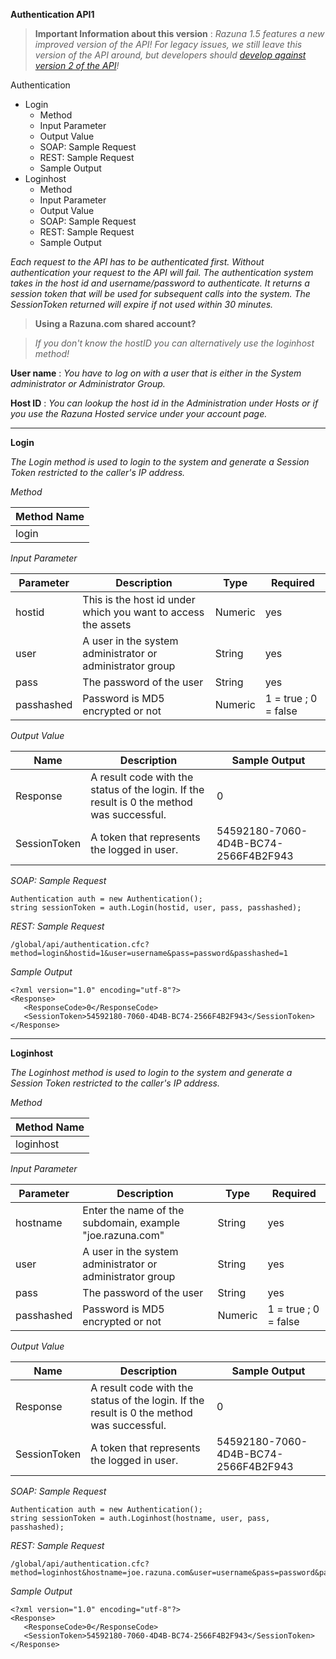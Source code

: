 **Authentication API1**

> **Important Information about this version** : *Razuna 1.5 features a new improved version of the API! For legacy issues, we still leave this version of the API around, but developers should [develop against version 2 of the API](/api/)!* 

Authentication

   * Login
       * Method
       * Input Parameter
       * Output Value
       * SOAP: Sample Request
       * REST: Sample Request
       * Sample Output
   * Loginhost
       * Method
       * Input Parameter
       * Output Value
       * SOAP: Sample Request
       * REST: Sample Request
       * Sample Output

*Each request to the API has to be authenticated first. Without authentication your request to the API will fail. The authentication system takes in the host id and username/password to authenticate. It returns a session token that will be used for subsequent calls into the system. The SessionToken returned will expire if not used within 30 minutes.*

> **Using a Razuna.com shared account?** 

> *If you don't know the hostID you can alternatively use the loginhost method!*

**User name** : *You have to log on with a user that is either in the System administrator or Administrator Group.*

**Host ID** : *You can lookup the host id in the Administration under Hosts or if you use the Razuna Hosted service under your account page.*

___

**Login**

*The Login method is used to login to the system and generate a Session Token restricted to the caller's IP address.*

*Method*

|Method Name|
|-----------|
|login|

*Input Parameter*

|Parameter|Description|Type|Required|
|---------|-----------|----|--------|
|hostid|This is the host id under which you want to access the assets|Numeric|yes|
|user|A user in the system administrator or administrator group|String|yes|
|pass|The password of the user|String|yes|
|passhashed|Password is MD5 encrypted or not|Numeric|1 = true ; 0 = false|

*Output Value*

|Name|Description|Sample Output|
|----|-----------|-------------|
|Response|A result code with the status of the login. If the result is 0 the method was successful.|0|
|SessionToken|A token that represents the logged in user.|54592180-7060-4D4B-BC74-2566F4B2F943|

*SOAP: Sample Request*

```
Authentication auth = new Authentication();
string sessionToken = auth.Login(hostid, user, pass, passhashed);
```

*REST: Sample Request*

```
/global/api/authentication.cfc?method=login&hostid=1&user=username&pass=password&passhashed=1
```

*Sample Output*

```
<?xml version="1.0" encoding="utf-8"?>
<Response>
   <ResponseCode>0</ResponseCode>
   <SessionToken>54592180-7060-4D4B-BC74-2566F4B2F943</SessionToken>
</Response>
```
___

**Loginhost**

*The Loginhost method is used to login to the system and generate a Session Token restricted to the caller's IP address.*

*Method*

|Method Name|
|-----------|
|loginhost|

*Input Parameter*

|Parameter|Description|Type|Required|
|---------|-----------|----|--------|
|hostname|Enter the name of the subdomain, example "joe.razuna.com"|String|yes|
|user|A user in the system administrator or administrator group|String|yes|
|pass|The password of the user|String|yes|
|passhashed|Password is MD5 encrypted or not|Numeric|1 = true ; 0 = false|

*Output Value*

|Name|Description|Sample Output|
|----|-----------|-------------|
|Response|A result code with the status of the login. If the result is 0 the method was successful.|0|
|SessionToken|A token that represents the logged in user.|54592180-7060-4D4B-BC74-2566F4B2F943|

*SOAP: Sample Request*

```
Authentication auth = new Authentication();
string sessionToken = auth.Loginhost(hostname, user, pass, passhashed);
```

*REST: Sample Request*

```
/global/api/authentication.cfc?method=loginhost&hostname=joe.razuna.com&user=username&pass=password&passhashed=1
```

*Sample Output*

```
<?xml version="1.0" encoding="utf-8"?>
<Response>
   <ResponseCode>0</ResponseCode>
   <SessionToken>54592180-7060-4D4B-BC74-2566F4B2F943</SessionToken>
</Response>
```
	


	



